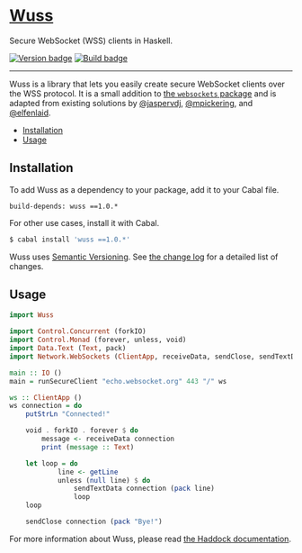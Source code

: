 # [Wuss][]

Secure WebSocket (WSS) clients in Haskell.

[![Version badge][]][version]
[![Build badge][]][build]

---

Wuss is a library that lets you easily create secure WebSocket clients over the
WSS protocol. It is a small addition to [the `websockets` package][] and is
adapted from existing solutions by [@jaspervdj][], [@mpickering][], and
[@elfenlaid][].

-   [Installation](#installation)
-   [Usage](#usage)

## Installation

To add Wuss as a dependency to your package, add it to your Cabal file.

```
build-depends: wuss ==1.0.*
```

For other use cases, install it with Cabal.

``` sh
$ cabal install 'wuss ==1.0.*'
```

Wuss uses [Semantic Versioning][]. See [the change log][] for a detailed list
of changes.

## Usage

``` hs
import Wuss

import Control.Concurrent (forkIO)
import Control.Monad (forever, unless, void)
import Data.Text (Text, pack)
import Network.WebSockets (ClientApp, receiveData, sendClose, sendTextData)

main :: IO ()
main = runSecureClient "echo.websocket.org" 443 "/" ws

ws :: ClientApp ()
ws connection = do
    putStrLn "Connected!"

    void . forkIO . forever $ do
        message <- receiveData connection
        print (message :: Text)

    let loop = do
            line <- getLine
            unless (null line) $ do
                sendTextData connection (pack line)
                loop
    loop

    sendClose connection (pack "Bye!")
```

For more information about Wuss, please read [the Haddock documentation][].

[Wuss]: http://taylor.fausak.me/wuss/
[Version badge]: https://www.stackage.org/package/wuss/badge/nightly?label=version
[version]: https://www.stackage.org/package/wuss
[Build badge]: https://travis-ci.org/tfausak/wuss.svg?branch=main
[build]: https://travis-ci.org/tfausak/wuss
[the `websockets` package]: https://hackage.haskell.org/package/websockets
[@jaspervdj]: https://gist.github.com/jaspervdj/7198388
[@mpickering]: https://gist.github.com/mpickering/f1b7ba3190a4bb5884f3
[@elfenlaid]: https://gist.github.com/elfenlaid/7b5c28065e67e4cf0767
[semantic versioning]: http://semver.org/spec/v2.0.0.html
[the change log]: CHANGELOG.md
[the haddock documentation]: https://hackage.haskell.org/package/wuss
